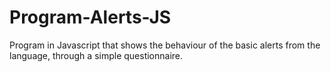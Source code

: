 # Program-Alerts-JS
Program in Javascript that shows the behaviour of the basic alerts from the language, through a simple questionnaire.
